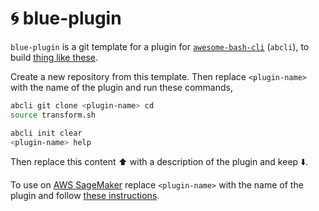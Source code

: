 # 🌀 blue-plugin

`blue-plugin` is a git template for a plugin for [`awesome-bash-cli`](https://github.com/kamangir/awesome-bash-cli) (`abcli`), to build [thing like these](https://github.com/kamangir?tab=repositories).

Create a new repository from this template. Then replace `<plugin-name>` with the name of the plugin and run these commands,

```bash
abcli git clone <plugin-name> cd
source transform.sh
```

```bash
abcli init clear
<plugin-name> help
```
Then replace this content ⬆️ with a description of the plugin and keep ⬇️.

To use on [AWS SageMaker](https://aws.amazon.com/sagemaker/) replace `<plugin-name>` with the name of the plugin and follow [these instructions](https://github.com/kamangir/blue-plugin/blob/main/SageMaker.md).